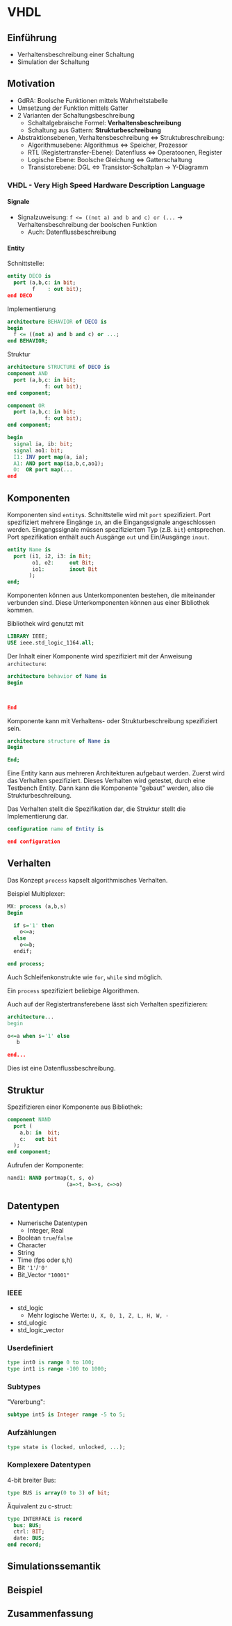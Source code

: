 # VHDL
## Einführung
* Verhaltensbeschreibung einer Schaltung
* Simulation der Schaltung

## Motivation
* GdRA: Boolsche Funktionen mittels Wahrheitstabelle
* Umsetzung der Funktion mittels Gatter
* 2 Varianten der Schaltungsbeschreibung
  * Schaltalgebraische Formel: **Verhaltensbeschreibung**
  * Schaltung aus Gattern: **Strukturbeschreibung**
* Abstraktionsebenen, Verhaltensbeschreibung <=> Struktubreschreibung:
  * Algorithmusebene: Algorithmus <=> Speicher, Prozessor
  * RTL (Registertransfer-Ebene): Datenfluss <=> Operatoonen, Register
  * Logische Ebene: Boolsche Gleichung <=> Gatterschaltung
  * Transistorebene: DGL <=> Transistor-Schaltplan
-> Y-Diagramm

### VHDL - Very High Speed Hardware Description Language
#### Signale
  * Signalzuweisung: `f <= ((not a) and b and c) or (...` -> Verhaltensbeschreibung der boolschen Funktion
    * Auch: Datenflussbeschreibung
#### Entity
Schnittstelle:
```VHDL
entity DECO is
  port (a,b,c: in bit;
        f    : out bit);
end DECO
```

Implementierung
```VHDL
architecture BEHAVIOR of DECO is
begin
  f <= ((not a) and b and c) or ...;
end BEHAVIOR;
```

Struktur
```VHDL
architecture STRUCTURE of DECO is
component AND
  port (a,b,c: in bit;
            f: out bit);
end component;

component OR
  port (a,b,c: in bit;
            f: out bit);
end component;

begin
  signal ia, ib: bit;
  signal ao1: bit;
  I1: INV port map(a, ia);
  A1: AND port map(ia,b,c,ao1);
  O:  OR port map(...
end
```


## Komponenten
Komponenten sind `entity`s. Schnittstelle wird mit `port` spezifiziert.
Port spezifiziert mehrere Eingänge `in`, an die Eingangssignale angeschlossen werden.
Eingangssignale müssen spezifiziertem Typ (z.B. `bit`) entsprechen.
Port spezifikation enthält auch Ausgänge `out` und Ein/Ausgänge `inout`.
```VHDL
entity Name is
  port (i1, i2, i3: in Bit;
        o1, o2:     out Bit;
        io1:        inout Bit
       );
end;
```

Komponenten können aus Unterkomponenten bestehen, die miteinander verbunden sind.
Diese Unterkomponenten können aus einer Bibliothek kommen.

Bibliothek wird genutzt mit
```VHDL
LIBRARY IEEE;
USE ieee.std_logic_1164.all;
```

Der Inhalt einer Komponente wird spezifiziert mit der Anweisung `architecture`:
```VHDL
architecture behavior of Name is
Begin



End
```

Komponente kann mit Verhaltens- oder Strukturbeschreibung spezifiziert sein.
```VHDL
architecture structure of Name is
Begin

End;
```

Eine Entity kann aus mehreren Architekturen aufgebaut werden. Zuerst wird das
Verhalten spezifiziert. Dieses Verhalten wird getestet, durch eine Testbench Entity.
Dann kann die Komponente "gebaut" werden, also die Strukturbeschreibung.

Das Verhalten stellt die Spezifikation dar, die Struktur stellt die Implementierung dar.

```VHDL
configuration name of Entity is

end configuration
```

## Verhalten
Das Konzept `process` kapselt algorithmisches Verhalten.

Beispiel Multiplexer:
```VHDL
MX: process (a,b,s)
Begin

  if s='1' then
    o<=a;
  else
    o<=b;
  endif;

end process;
```
Auch Schleifenkonstrukte wie `for`, `while` sind möglich.

Ein `process` spezifiziert beliebige Algorithmen.

Auch auf der Registertransferebene lässt sich Verhalten spezifizieren:
```VHDL
architecture...
begin

o<=a when s='1' else
   b

end...
```
Dies ist eine Datenflussbeschreibung.

## Struktur
Spezifizieren einer Komponente aus Bibliothek:
```VHDL
component NAND
  port (
    a,b: in  bit;
    c:   out bit
  );
end component;
```

Aufrufen der Komponente:
```VHDL
nand1: NAND portmap(t, s, o)
                   (a=>t, b=>s, c=>o)
```

## Datentypen
* Numerische Datentypen
  * Integer, Real
* Boolean `true`/`false`
* Character
* String
* Time (fps oder s,h)
* Bit `'1'`/`'0'`
* Bit_Vector `"10001"`

### IEEE
* std_logic
  * Mehr logische Werte: `U, X, 0, 1, Z, L, H, W, -`
* std_ulogic
* std_logic_vector

### Userdefiniert
```VHDL
type int0 is range 0 to 100;
type int1 is range -100 to 1000;
```

### Subtypes
"Vererbung":
```VHDL
subtype int5 is Integer range -5 to 5;
```

### Aufzählungen
```VHDL
type state is (locked, unlocked, ...);
```

### Komplexere Datentypen
4-bit breiter Bus:
```VHDL
type BUS is array(0 to 3) of bit;
```

Äquivalent zu c-struct:
```VHDL
type INTERFACE is record
  bus: BUS;
  ctrl: BIT;
  date: BUS;
end record;
```

## Simulationssemantik

## Beispiel

## Zusammenfassung

